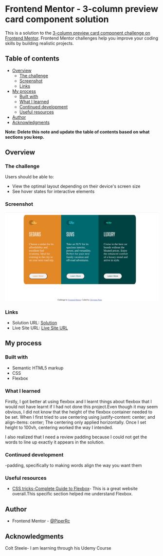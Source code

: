 # Frontend Mentor - 3-column preview card component solution

This is a solution to the [3-column preview card component challenge on Frontend Mentor](https://www.frontendmentor.io/challenges/3column-preview-card-component-pH92eAR2-). Frontend Mentor challenges help you improve your coding skills by building realistic projects. 

## Table of contents

- [Overview](#overview)
  - [The challenge](#the-challenge)
  - [Screenshot](#screenshot)
  - [Links](#links)
- [My process](#my-process)
  - [Built with](#built-with)
  - [What I learned](#what-i-learned)
  - [Continued development](#continued-development)
  - [Useful resources](#useful-resources)
- [Author](#author)
- [Acknowledgments](#acknowledgments)

**Note: Delete this note and update the table of contents based on what sections you keep.**

## Overview

### The challenge

Users should be able to:

- View the optimal layout depending on their device's screen size
- See hover states for interactive elements

### Screenshot

![screenshot](https://github.com/PiperRc/3-Column-Preview-Card/blob/main/%20screenshot.png)


### Links

- Solution URL: [Solution](https://github.com/PiperRc/3-Column-Preview-Card)
- Live Site URL: [Live Site URL](https://piperrc.github.io/3-Column-Preview-Card/)

## My process

### Built with

- Semantic HTML5 markup
- CSS
- Flexbox

### What I learned

Firstly, I got better at using flexbox and I learnt things about flexbox that I would not have learnt if I had not done this project.Even though it may seem obvious, I did not know that the height of the flexbox container needed to be set. When I first tried to use centering using justify-content: center; and align-items: center; The centering only applied horizontally. Once I set height to 100vh, centering worked the way I intended.

I also realized that I need a review padding because I could not get the words to line up exactly it appears in the solution.






### Continued development

-padding, specifically to making words align the way you want them


### Useful resources

- [CSS tricks-Complete Guide to Flexbox](https://css-tricks.com/snippets/css/a-guide-to-flexbox/)- This is a great website overall.This specific section helped me understand Flexbox.


## Author


- Frontend Mentor - [@PiperRc](https://www.frontendmentor.io/profile/PiperRc)

## Acknowledgments
Colt Steele- I am learning through his Udemy Course

